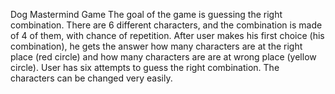 Dog Mastermind Game
The goal of the game is guessing the right combination. There are 6 different characters, and the combination is made of 4 of them, with chance of repetition. After user makes his first choice (his combination), he gets the answer how many characters are at the right place (red circle) and how many characters are are at wrong place (yellow circle). User has six attempts to guess the right combination. The characters can be changed very easily.
